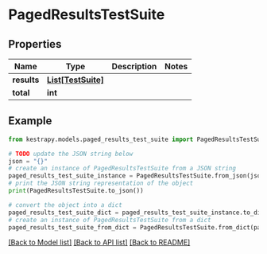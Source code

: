 # PagedResultsTestSuite


## Properties

Name | Type | Description | Notes
------------ | ------------- | ------------- | -------------
**results** | [**List[TestSuite]**](TestSuite.md) |  | 
**total** | **int** |  | 

## Example

```python
from kestrapy.models.paged_results_test_suite import PagedResultsTestSuite

# TODO update the JSON string below
json = "{}"
# create an instance of PagedResultsTestSuite from a JSON string
paged_results_test_suite_instance = PagedResultsTestSuite.from_json(json)
# print the JSON string representation of the object
print(PagedResultsTestSuite.to_json())

# convert the object into a dict
paged_results_test_suite_dict = paged_results_test_suite_instance.to_dict()
# create an instance of PagedResultsTestSuite from a dict
paged_results_test_suite_from_dict = PagedResultsTestSuite.from_dict(paged_results_test_suite_dict)
```
[[Back to Model list]](../README.md#documentation-for-models) [[Back to API list]](../README.md#documentation-for-api-endpoints) [[Back to README]](../README.md)


